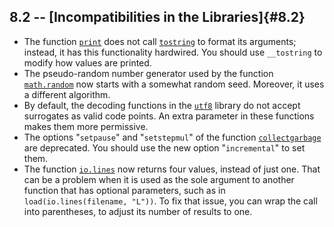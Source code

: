## 8.2 -- [Incompatibilities in the Libraries]{#8.2}

-   The function [`print`]( /06_standard_lib/ch01#print-···) does not call
    [`tostring`]( /06_standard_lib/ch01#tostring-v) to format its arguments; instead, it has
    this functionality hardwired. You should use `__tostring` to modify
    how values are printed.
-   The pseudo-random number generator used by the function
    [`math.random`]( /06_standard_lib/ch07#math-random-m-n) now starts with a somewhat random
    seed. Moreover, it uses a different algorithm.
-   By default, the decoding functions in the [`utf8`](#pdf-utf8)
    library do not accept surrogates as valid code points. An extra
    parameter in these functions makes them more permissive.
-   The options \"`setpause`\" and \"`setstepmul`\" of the function
    [`collectgarbage`]( /06_standard_lib/ch01#collectgarbage-opt-arg) are deprecated. You should
    use the new option \"`incremental`\" to set them.
-   The function [`io.lines`]( /06_standard_lib/ch08#io-lines-filename-···) now returns four values,
    instead of just one. That can be a problem when it is used as the
    sole argument to another function that has optional parameters, such
    as in `load(io.lines(filename, "L"))`. To fix that issue, you can
    wrap the call into parentheses, to adjust its number of results to
    one.

